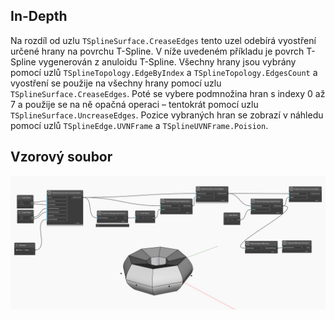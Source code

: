 ## In-Depth
Na rozdíl od uzlu `TSplineSurface.CreaseEdges` tento uzel odebírá vyostření určené hrany na povrchu T-Spline.
V níže uvedeném příkladu je povrch T-Spline vygenerován z anuloidu T-Spline. Všechny hrany jsou vybrány pomocí uzlů `TSplineTopology.EdgeByIndex` a `TSplineTopology.EdgesCount` a vyostření se použije na všechny hrany pomocí uzlu `TSplineSurface.CreaseEdges`. Poté se vybere podmnožina hran s indexy 0 až 7 a použije se na ně opačná operaci – tentokrát pomocí uzlu `TSplineSurface.UncreaseEdges`. Pozice vybraných hran se zobrazí v náhledu pomocí uzlů `TSplineEdge.UVNFrame` a `TSplineUVNFrame.Poision`.

## Vzorový soubor

![Example](./Autodesk.DesignScript.Geometry.TSpline.TSplineSurface.UncreaseEdges_img.jpg)

